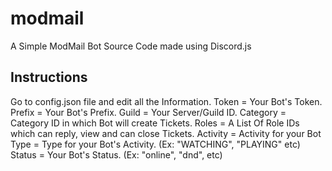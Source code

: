 # modmail
A Simple ModMail Bot Source Code made using Discord.js

## Instructions
Go to config.json file and edit all the Information.
Token = Your Bot's Token.
Prefix = Your Bot's Prefix.
Guild = Your Server/Guild ID.
Category = Category ID in which Bot will create Tickets.
Roles = A List Of Role IDs which can reply, view and can close Tickets.
Activity = Activity for your Bot
Type = Type for your Bot's Activity. (Ex: "WATCHING", "PLAYING" etc)
Status = Your Bot's Status. (Ex: "online", "dnd", etc)
